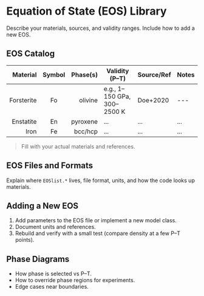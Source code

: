 # Equation of State (EOS) Library

Describe your materials, sources, and validity ranges. Include how to add a new EOS.

## EOS Catalog

| Material | Symbol | Phase(s) | Validity (P–T) | Source/Ref | Notes |
|---------:|:------:|---------:|----------------|-----------|-------|
| Forsterite | Fo | olivine | e.g., 1–150 GPa, 300–2500 K | Doe+2020 | --- |
| Enstatite | En | pyroxene | ... | ... | ... |
| Iron | Fe | bcc/hcp | ... | ... | ... |

> Fill with your actual materials and references.

## EOS Files and Formats
Explain where `EOSlist.*` lives, file format, units, and how the code looks up materials.

## Adding a New EOS
1. Add parameters to the EOS file or implement a new model class.
2. Document units and references.
3. Rebuild and verify with a small test (compare density at a few P–T points).

## Phase Diagrams
- How phase is selected vs P–T.
- How to override phase regions for experiments.
- Edge cases near boundaries.
